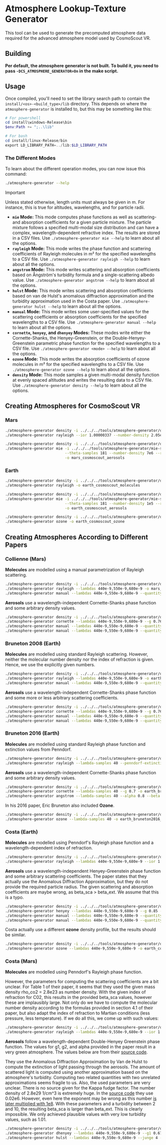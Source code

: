 <!-- 
SPDX-FileCopyrightText: German Aerospace Center (DLR) <cosmoscout@dlr.de>
SPDX-License-Identifier: CC-BY-4.0
 -->
 
 # Atmosphere Lookup-Texture Generator

This tool can be used to generate the precomputed atmosphere data required for the advanced atmosphere model used by CosmoScout VR.

## Building

**Per default, the atmosphere generator is not built.
To build it, you need to pass `-DCS_ATMOSPHERE_GENERATOR=On` in the make script.**

## Usage

Once compiled, you'll need to set the library search path to contain the `install/<os>-<build_type>/lib` directory.
This depends on where the `atmosphere-generator` is installed to, but this may be something like this:

```powershell
# For powershell
cd install\windows-Release\bin
$env:Path += ";..\lib"

# For bash
cd install/linux-Release/bin
export LD_LIBRARY_PATH=../lib:$LD_LIBRARY_PATH
```

### The Different Modes

To learn about the different operation modes, you can now issue this command:

```bash
./atmosphere-generator --help
```

> [!IMPORTANT]
> Unless stated otherwise, length units must always be given in m. For instance, this is true for altitudes, wavelengths, and for particle radii.

* **`mie` Mode:** This mode computes phase functions as well as scattering- and absorption coefficients for a given particle mixture. The particle mixture follows a specified multi-modal size distribution and can have a complex, wavelength-dependent refractive index. The results are stored in a CSV files. Use `./atmosphere-generator mie --help` to learn about all the options.
* **`rayleigh` Mode:** This mode writes the phase function and scattering coefficients of Rayleigh molecules in m² for the specified wavelengths to a CSV file. Use `./atmosphere-generator rayleigh --help` to learn about all the options.
* **`angstrom` Mode:** This mode writes scattering and absorption coefficients based on Ångström's turbidity formula and a single-scattering albedo value. Use `./atmosphere-generator angstrom --help` to learn about all the options.
* **`hulst` Mode:** This mode writes scattering and absorption coefficients based on van de Hulst's anomalous diffraction approximation and the turbidity approximation used in the Costa paper. Use `./atmosphere-generator hulst --help` to learn about all the options.
* **`manual` Mode:** This mode writes some user-specified values for the scattering coefficients or absorption coefficients for the specified wavelengths to a CSV file. Use `./atmosphere-generator manual --help` to learn about all the options.
* **`cornette`, `henyey`, and `dhenyey` Modes:** These modes write either the Cornette-Shanks, the Henyey-Greenstein, or the Double-Henyey-Greenstein parametric phase function for the specified wavelengths to a CSV file. Use `./atmosphere-generator <mode> --help` to learn about all the options.
* **`ozone` Mode:** This mode writes the absorption coefficients of ozone molecules in m² for the specified wavelengths to a CSV file. Use `./atmosphere-generator ozone --help` to learn about all the options.
* **`density` Mode:** This mode samples a given multi-modal density function at evenly spaced altitudes and writes the resulting data to a CSV file. Use `./atmosphere-generator density --help` to learn about all the options.


## Creating Atmospheres for CosmoScout VR

### Mars

```bash
./atmosphere-generator density -i ../../../tools/atmosphere-generator/density-settings/mars_cosmoscout_molecules.json -o mars_cosmoscout_molecules
./atmosphere-generator rayleigh --ior 1.00000337 --number-density 2.05e23 -o mars_cosmoscout_molecules

./atmosphere-generator density -i ../../../tools/atmosphere-generator/density-settings/mars_cosmoscout_aerosols.json -o mars_cosmoscout_aerosols
./atmosphere-generator mie -i ../../../tools/atmosphere-generator/mie-settings/mars_bimodal.json \
                           --theta-samples 181 --number-density 7e6 --radius-samples 10000 \
                           -o mars_cosmoscout_aerosols
```

### Earth

```bash
./atmosphere-generator density -i ../../../tools/atmosphere-generator/density-settings/earth_bruneton_molecules.json -o earth_cosmoscout_molecules
./atmosphere-generator rayleigh -o earth_cosmoscout_molecules

./atmosphere-generator density -i ../../../tools/atmosphere-generator/density-settings/earth_bruneton_aerosols.json -o earth_cosmoscout_aerosols
./atmosphere-generator mie -i ../../../tools/atmosphere-generator/mie-settings/earth_haze.json \
                           --theta-samples 181 --number-density 1e5 --radius-samples 10000 \
                           -o earth_cosmoscout_aerosols

./atmosphere-generator density -i ../../../tools/atmosphere-generator/density-settings/earth_bruneton_ozone.json -o earth_cosmoscout_ozone
./atmosphere-generator ozone -o earth_cosmoscout_ozone
```

## Creating Atmospheres According to Different Papers

### Collienne (Mars)

**Molecules** are modelled using a manual parametrization of Rayleigh scattering.

```bash
./atmosphere-generator density -i ../../../tools/atmosphere-generator/density-settings/mars_collienne_molecules.json -o mars_collienne_molecules
./atmosphere-generator rayleigh --lambdas 440e-9,550e-9,680e-9 -o mars_collienne_molecules
./atmosphere-generator manual --lambdas 440e-9,550e-9,680e-9 --quantity beta_sca --values 5.75e-6,13.57e-6,19.918e-6 -o mars_collienne_molecules_scattering
```

**Aerosols** use a wavelength-independent Cornette-Shanks phase function and some arbitrary density values.

```bash
./atmosphere-generator density -i ../../../tools/atmosphere-generator/density-settings/mars_collienne_aerosols.json -o mars_collienne_aerosols
./atmosphere-generator cornette --lambdas 440e-9,550e-9,680e-9 --g 0.76 -o mars_collienne_aerosols
./atmosphere-generator manual --lambdas 440e-9,550e-9,680e-9 --quantity beta_sca --values 3e-6 -o mars_collienne_aerosols_scattering
./atmosphere-generator manual --lambdas 440e-9,550e-9,680e-9 --quantity beta_abs --values 0 -o mars_collienne_aerosols_absorption
```

### Bruneton 2008 (Earth)

**Molecules** are modelled using standard Rayleigh scattering. However, neither the molecular number density nor the index of refraction is given. Hence, we use the explicitly given numbers.

```bash
./atmosphere-generator density -i ../../../tools/atmosphere-generator/density-settings/earth_bruneton_molecules.json -o earth_bruneton2008_molecules
./atmosphere-generator rayleigh --lambdas 440e-9,550e-9,680e-9 -o earth_bruneton2008_molecules
./atmosphere-generator manual --lambdas 440e-9,550e-9,680e-9 --quantity beta_sca --values 33.1e-6,15.5e-6,5.8e-6 -o earth_bruneton2008_molecules_scattering
```

**Aerosols** use a wavelength-independent Cornette-Shanks phase function and some more or less arbitrary scattering coefficients.

```bash
./atmosphere-generator density -i ../../../tools/atmosphere-generator/density-settings/earth_bruneton_aerosols.json -o earth_bruneton2008_aerosols
./atmosphere-generator cornette --lambdas 440e-9,550e-9,680e-9 --g 0.76 -o earth_bruneton2008_aerosols
./atmosphere-generator manual --lambdas 440e-9,550e-9,680e-9 --quantity beta_sca --values 2.1e-3 -o earth_bruneton2008_aerosols_scattering
./atmosphere-generator manual --lambdas 440e-9,550e-9,680e-9 --quantity beta_abs --values 2.1e-4 -o earth_bruneton2008_aerosols_absorption
```

### Bruneton 2016 (Earth)

**Molecules** are modelled using standard Rayleigh phase function and extinction values from Penndorf.

```bash
./atmosphere-generator density -i ../../../tools/atmosphere-generator/density-settings/earth_bruneton_molecules.json -o earth_bruneton2016_molecules
./atmosphere-generator rayleigh --lambda-samples 40 --penndorf-extinction -o earth_bruneton2016_molecules
```

**Aerosols** use a wavelength-independent Cornette-Shanks phase function and some arbitrary density values.

```bash
./atmosphere-generator density -i ../../../tools/atmosphere-generator/density-settings/earth_bruneton_aerosols.json -o earth_bruneton2016_aerosols
./atmosphere-generator cornette --lambda-samples 40 --g 0.7 -o earth_bruneton2016_aerosols
./atmosphere-generator angstrom --lambda-samples 40 --alpha 0.8 --beta 0.04 --single-scattering-albedo 0.8 --scale-height 1200 -o earth_bruneton2016_aerosols
```

In his 2016 paper, Eric Bruneton also included **Ozone**.

```bash
./atmosphere-generator density -i ../../../tools/atmosphere-generator/density-settings/earth_bruneton_ozone.json -o earth_bruneton2016_ozone
./atmosphere-generator ozone --lambda-samples 40 -o earth_bruneton2016_ozone
```

### Costa (Earth)

**Molecules** are modelled using Penndorf's Rayleigh phase function and a wavelength-dependent index of refraction.

```bash
./atmosphere-generator density -i ../../../tools/atmosphere-generator/density-settings/earth_bruneton_molecules.json -o earth_costa_molecules
./atmosphere-generator rayleigh --lambdas 440e-9,550e-9,680e-9 --ior 1.00028276,1.00027783,1.00027598 --penndorf-phase --depolarization 0.0279 --number-density 2.68731e25 -o earth_costa_molecules
```

**Aerosols** use a wavelength-independent Henyey-Greenstein phase function and some arbitrary scattering coefficients.
The paper states that they actually use the Anomalous Diffraction Approximation, but they do not provide the required particle radius.
The given scattering and absorption coefficients are maybe wrong, as beta_sca > beta_ext.
We assume that this is a typo.

```bash
./atmosphere-generator density -i ../../../tools/atmosphere-generator/density-settings/earth_bruneton_aerosols.json -o earth_costa_aerosols
./atmosphere-generator henyey --lambdas 440e-9,550e-9,680e-9 --g 0.85 -o earth_costa_aerosols
./atmosphere-generator manual --lambdas 440e-9,550e-9,680e-9 --quantity beta_sca --values 4e-5 -o earth_costa_aerosols_scattering
./atmosphere-generator manual --lambdas 440e-9,550e-9,680e-9 --quantity beta_abs --values 4e-6 -o earth_costa_aerosols_absorption
```

Costa actually use a different **ozone** density profile, but the results should be similar.

```bash
./atmosphere-generator density -i ../../../tools/atmosphere-generator/density-settings/earth_bruneton_ozone.json -o earth_costa_ozone
./atmosphere-generator ozone --lambdas 440e-9,550e-9,680e-9 -o earth_costa_ozone
```

### Costa (Mars)

**Molecules** are modelled using Penndorf's Rayleigh phase function.

However, the parameters for computing the scattering coefficients are a bit unclear.
For Table 1 of their paper, it seems that they used the given mass density rho_co2 = 2.8e23 as number density.
With the given index of refraction for C02, this results in the provided beta_sca values, however these are implausibly large.
Not only do we have to compute the molecular number density according to the formulas provided in section 4.1 of their paper, but also adapt the index of refraction to Martian conditions (less pressure, less temperature).
If we do all this, we come up with such values:

```bash
./atmosphere-generator density -i ../../../tools/atmosphere-generator/density-settings/mars_costa_molecules.json -o mars_costa_molecules
./atmosphere-generator rayleigh --lambdas 440e-9,550e-9,680e-9 --ior 1.00000337 --penndorf-phase --depolarization 0.09 --number-density 2.05e23 -o mars_costa_molecules
```

**Aerosols** follow a wavelength-dependent Double-Henyey Greenstein phase function.
The values for g1, g2, and alpha provided in the paper result in a very green atmosphere.
The values below are from their [source code](https://github.com/OpenSpace/OpenSpace/blob/integration/paper-atmosphere/data/assets/scene/solarsystem/planets/mars/atmosphere.asset#L80).

They use the Anomalous Diffraction Approximation by Van de Hulst to compute the extinction of light passing through the aerosols.
The amount of scattered light is computed using another approximation based on the atmosphere's turbidity.
Computing two related quantities with two unrelated approximations seems fragile to us.
Also, the used parameters are very unclear.
There is no source given for the Kappa fudge factor.
The number density of 2.8e29 1/cm^3 is extremely huge.
In the [source code](https://github.com/OpenSpace/OpenSpace/blob/integration/paper-atmosphere/data/assets/scene/solarsystem/planets/mars/atmosphere.asset#L72) they use 0.02e6.
However, even here the exponent may be wrong as this number [is later multiplied with 1e8](https://github.com/OpenSpace/OpenSpace/blob/integration/paper-atmosphere/modules/atmosphere/rendering/renderableatmosphere.cpp#L864).
With these parameters and a turbidity between 2 and 10, the resulting beta_sca is larger than beta_ext.
This is clearly impossible.
We only achieved plausible values with very low turbidity values, such as 1.01.

```bash
./atmosphere-generator density -i ../../../tools/atmosphere-generator/density-settings/mars_costa_aerosols.json -o mars_costa_aerosols
./atmosphere-generator dhenyey --lambdas 440e-9,550e-9,680e-9 --g1 0.67,0.4,0.03 --g2 0.094,0.094,0.094 --alpha 0.743,0.743,0.743 -o mars_costa_aerosols
./atmosphere-generator hulst --lambdas 440e-9,550e-9,680e-9 --junge 4 --number-density 0.02e8 --kappa 0.07,0.16,0.31 --turbidity 1.01 --radius 1.6e-6 -n 1.52 -k 0.013,0.006,0.001 -o mars_costa_aerosols
```